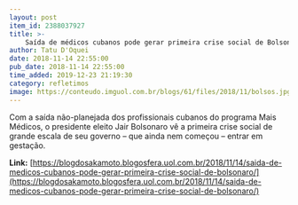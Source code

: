```yaml
---
layout: post
item_id: 2388037927
title: >-
    Saída de médicos cubanos pode gerar primeira crise social de Bolsonaro
author: Tatu D'Oquei
date: 2018-11-14 22:55:00
pub_date: 2018-11-14 22:55:00
time_added: 2019-12-23 21:19:30
category: refletimos
image: https://conteudo.imguol.com.br/blogs/61/files/2018/11/bolsos.jpg
---
```


Com a saída não-planejada dos profissionais cubanos do programa Mais Médicos, o presidente eleito Jair Bolsonaro vê a primeira crise social de grande escala de seu governo – que ainda nem começou – entrar em gestação.

**Link:** [https://blogdosakamoto.blogosfera.uol.com.br/2018/11/14/saida-de-medicos-cubanos-pode-gerar-primeira-crise-social-de-bolsonaro/](https://blogdosakamoto.blogosfera.uol.com.br/2018/11/14/saida-de-medicos-cubanos-pode-gerar-primeira-crise-social-de-bolsonaro/)

